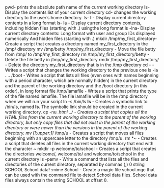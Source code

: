 pwd- prints the absolute path name of the current working directory
ls- Display the contents list of your current directory
cd- changes the working directory to the user’s home directory.
ls- l - Display current directory contents in a long format
ls- la - Display current directory contents, including hidden files (starting with .) usingthe long format
ls -lna- Display current directory contents: Long format with user and group IDs displayed numerically And hidden files (starting with .)
mkdir /tmp/my_first_directory- Create a script that creates a directory named my_first_directory in the /tmp/ directory
mv /tmp/betty /tmp/my_first_directory - Move the file betty from /tmp/ to /tmp/my_first_directory
rm /tmp/my_first_directory/betty - Delete the file betty in /tmp/my_first_directory
rmdir /tmp/my_first_directory/ - Delete the directory my_first_directory that is in the /tmp directory
cd - -Writes a script that changes the working directory to the previous one
ls -la . .. /boot - Writes a script that lists all files (even ones with names beginning with a period character, which are normally hidden) in the current directory and the parent of the working directory and the /boot directory (in this order), in long format
file /tmp/iamafile - Writes a script that prints the type of the file named iamafile. The file iamafile will be in the /tmp directory when we will run your script
ln -s /bin/ls __ls__ - Creates a symbolic link to /bin/ls, named __ls__. The symbolic link should be created in the current working directory.
cp -nu *.html ../ - Creates a script that copies all the HTML files from the current working directory to the parent of the working directory, but only copy files that did not exist in the parent of the working directory or were newer than the versions in the parent of the working directory.
mv [[:upper:]]* /tmp/u - Creates a script that moves all files beginning with an uppercase letter to the directory /tmp/u.
rm *~ - Creates a script that deletes all files in the current working directory that end with the character ~
mkdir -p welcome/to/school - Creates a script that creates the directories welcome/, welcome/to/ and welcome/to/school in the current directory
ls -pamv - Write a command that lists all the files and directories of the current directory, separated by commas (,)
0 string SCHOOL School data! :mime School - Create a magic file school.mgc that can be used with the command file to detect School data files. School data files always contain the string SCHOOL at offset 0.
